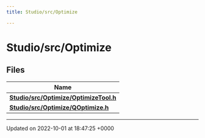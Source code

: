 ```yaml
---
title: Studio/src/Optimize

---
```


# Studio/src/Optimize



## Files

| Name           |
| -------------- |
| **[Studio/src/Optimize/OptimizeTool.h](../Files/OptimizeTool_8h.md#file-optimizetool.h)**  |
| **[Studio/src/Optimize/QOptimize.h](../Files/QOptimize_8h.md#file-qoptimize.h)**  |






-------------------------------

Updated on 2022-10-01 at 18:47:25 +0000

